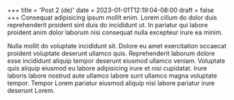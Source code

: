 +++
title = 'Post 2 (de)'
date = 2023-01-01T12:19:04-08:00
draft = false
+++
Consequat adipisicing ipsum mollit enim. Lorem cillum do dolor duis reprehenderit proident sint duis do incididunt ut. In pariatur qui labore proident anim dolor laborum nisi consequat nulla excepteur irure ea minim.

Nulla mollit do voluptate incididunt sit. Dolore eu amet exercitation occaecat proident voluptate deserunt ullamco quis. Reprehenderit laborum dolore esse incididunt aliquip tempor deserunt eiusmod ullamco veniam. Voluptate quis aliquip eiusmod eu labore adipisicing irure et nisi cupidatat. Irure laboris labore nostrud aute ullamco labore sunt ullamco magna voluptate tempor. Tempor Lorem pariatur eiusmod aliquip nisi labore pariatur irure deserunt Lorem.
